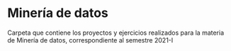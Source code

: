 # Minería de datos

Carpeta que contiene los proyectos y ejercicios realizados para la materia de Minería de datos, correspondiente al semestre 2021-I
